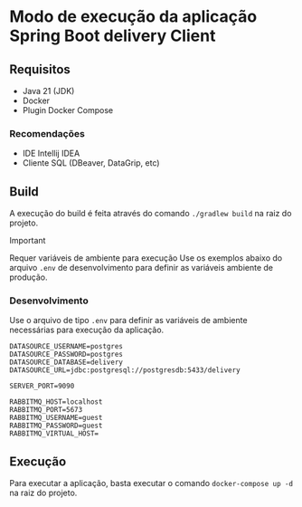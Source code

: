 # Modo de execução da aplicação Spring Boot delivery Client

## Requisitos
 - Java 21 (JDK)
 - Docker
 - Plugin Docker Compose

### Recomendações

 - IDE Intellij IDEA
 - Cliente SQL (DBeaver, DataGrip, etc)

## Build

A execução do build é feita através do comando `./gradlew build` na raiz do projeto.

> [!IMPORTANT]
> 
> Requer variáveis de ambiente para execução
> Use os exemplos abaixo do arquivo `.env` de desenvolvimento para definir as variáveis ambiente de produção.

### Desenvolvimento

Use o arquivo de tipo `.env` para definir as variáveis de ambiente necessárias para execução da aplicação.

```dotenv {.env}
DATASOURCE_USERNAME=postgres
DATASOURCE_PASSWORD=postgres
DATASOURCE_DATABASE=delivery
DATASOURCE_URL=jdbc:postgresql://postgresdb:5433/delivery

SERVER_PORT=9090

RABBITMQ_HOST=localhost
RABBITMQ_PORT=5673
RABBITMQ_USERNAME=guest
RABBITMQ_PASSWORD=guest
RABBITMQ_VIRTUAL_HOST=
```

## Execução

Para executar a aplicação, basta executar o comando `docker-compose up -d` na raiz do projeto.
